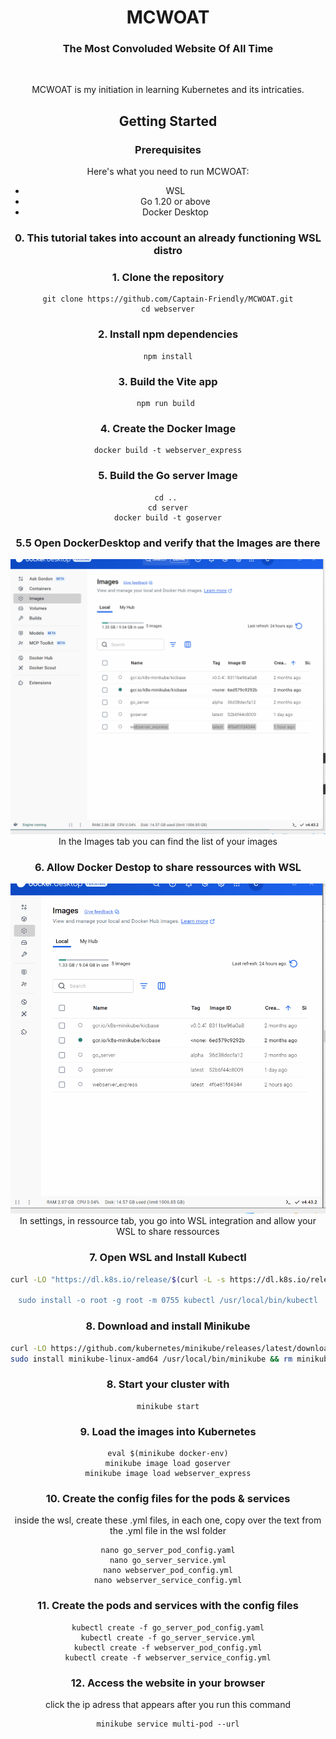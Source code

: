 <div align="center">
  <h1 align="center">MCWOAT</h1>
  <h3>The Most Convoluded Website Of All Time</h3>

<br/>

MCWOAT is my initiation in learning Kubernetes and its intricaties.

## Getting Started

### Prerequisites

Here's what you need to run MCWOAT:

- WSL 
- Go 1.20 or above
- Docker Desktop

### 0. This tutorial takes into account an already functioning WSL distro

### 1. Clone the repository

```shell
git clone https://github.com/Captain-Friendly/MCWOAT.git
cd webserver
```

### 2. Install npm dependencies

```shell
npm install
```

### 3. Build the Vite app

```shell
npm run build 
```

### 4. Create the Docker Image

```shell
docker build -t webserver_express
```


### 5. Build the Go server Image

```shell
cd .. 
cd server
docker build -t goserver
```
### 5.5 Open DockerDesktop and verify that the Images are there
<img src="/presentation/check_image.gif" alt="Cheking if the image is there" style="width: 500; length: 500;">
In the Images tab you can find the list of your images


### 6. Allow Docker Destop to share ressources with WSL
<img src="/presentation/check_wsl_integration.gif" alt="Cheking if the image is there" style="width: 500; length: 500;">
In settings, in ressource tab, you go into WSL integration and allow your WSL to share ressources


### 7. Open WSL and Install Kubectl
```bash
curl -LO "https://dl.k8s.io/release/$(curl -L -s https://dl.k8s.io/release/stable.txt)/bin/linux/amd64/kubectl

sudo install -o root -g root -m 0755 kubectl /usr/local/bin/kubectl
```
### 8. Download and install Minikube
```bash
curl -LO https://github.com/kubernetes/minikube/releases/latest/download/minikube-linux-amd64
sudo install minikube-linux-amd64 /usr/local/bin/minikube && rm minikube-linux-amd64
```

### 8. Start your cluster with 
```shell
minikube start
```

### 9. Load the images into Kubernetes

```shell
eval $(minikube docker-env)
minikube image load goserver
minikube image load webserver_express
```

### 10. Create the config files for the pods & services
inside the wsl, create these .yml files, in each one, copy over the text from the .yml file in the wsl folder
```shell
nano go_server_pod_config.yaml
nano go_server_service.yml
nano webserver_pod_config.yml
nano webserver_service_config.yml
```

### 11. Create the pods and services with the config files
```shell
kubectl create -f go_server_pod_config.yaml
kubectl create -f go_server_service.yml
kubectl create -f webserver_pod_config.yml
kubectl create -f webserver_service_config.yml
```

### 12. Access the website in your browser
click the ip adress that appears after you run this command
```shell
minikube service multi-pod --url
```